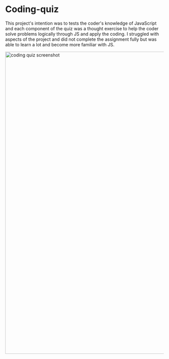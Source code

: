 # Coding-quiz
This project's intention was to tests the coder's knowledge of JavaScript and each component of the quiz was a thought exercise to help the coder solve problems logically through JS and apply the coding. I struggled with aspects of the project and did not complete the assignment fully but was able to learn a lot and become more familiar with JS.

<img width="960" alt="coding quiz screenshot" src="https://user-images.githubusercontent.com/88978036/135352119-078f65f4-ef67-4f90-957e-6e05758aaa95.png">
